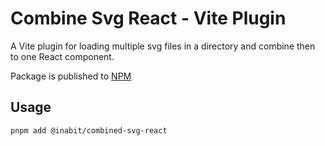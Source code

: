 # Combine Svg React - Vite Plugin

A Vite plugin for loading multiple svg files in a directory and combine then to one React component.

Package is published to [NPM](https://www.npmjs.com/package/@inabit/combined-svg-react)

## Usage

```shell
pnpm add @inabit/combined-svg-react
```
